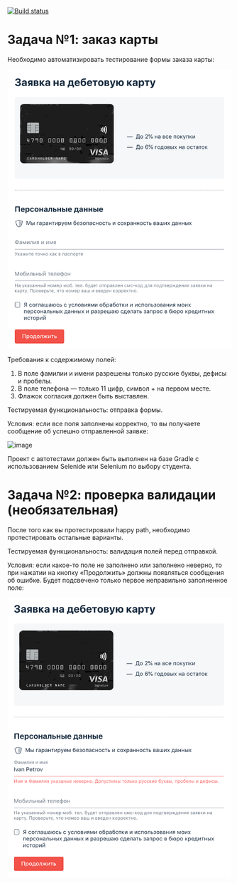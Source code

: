 [![Build status](https://ci.appveyor.com/api/projects/status/479jl4kwax8v32gv?svg=true)](https://ci.appveyor.com/project/Anasstaisha/selenide-debitcardapplication)


# Задача №1: заказ карты

Необходимо автоматизировать тестирование формы заказа карты:

![image](https://github.com/netology-code/aqa-homeworks/raw/master/web/pic/order.png)

Требования к содержимому полей:

1. В поле фамилии и имени разрешены только русские буквы, дефисы и пробелы.
2. В поле телефона — только 11 цифр, символ + на первом месте.
3. Флажок согласия должен быть выставлен.

Тестируемая функциональность: отправка формы.

Условия: если все поля заполнены корректно, то вы получаете сообщение об успешно отправленной заявке:

![image](https://github.com/netology-code/aqa-homeworks/raw/master/web/pic/success.jpg)

Проект с автотестами должен быть выполнен на базе Gradle с использованием Selenide или Selenium по выбору студента.

# Задача №2: проверка валидации (необязательная)

После того как вы протестировали happy path, необходимо протестировать остальные варианты.

Тестируемая функциональность: валидация полей перед отправкой.

Условия: если какое-то поле не заполнено или заполнено неверно, то при нажатии на кнопку «Продолжить» должны появляться сообщения об ошибке. Будет подсвечено только первое неправильно заполненное поле:

![image](https://github.com/netology-code/aqa-homeworks/raw/master/web/pic/error.png)
